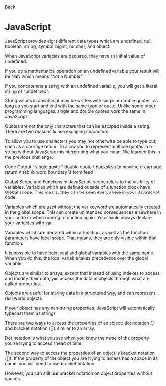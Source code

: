 [Back](../README.md)

# JavaScript

JavaScript provides eight different data types which are undefined, null, boolean, string, symbol, bigint, number, and object.

When JavaScript variables are declared, they have an initial value of undefined.

If you do a mathematical operation on an undefined variable your result will be NaN which means "Not a Number".

If you concatenate a string with an undefined variable, you will get a literal string of "undefined".


String values in JavaScript may be written with single or double quotes, as long as you start and end with the same type of quote. Unlike some other programming languages, single and double quotes work the same in JavaScript.


Quotes are not the only characters that can be escaped inside a string. There are two reasons to use escaping characters:

To allow you to use characters you may not otherwise be able to type out, such as a carriage return.
To allow you to represent multiple quotes in a string without JavaScript misinterpreting what you mean.
We learned this in the previous challenge.

Code	Output
\'	single quote
\"	double quote
\\	backslash
\n	newline
\r	carriage return
\t	tab
\b	word boundary
\f	form feed




Global Scope and Functions
In JavaScript, scope refers to the visibility of variables. Variables which are defined outside of a function block have Global scope. This means, they can be seen everywhere in your JavaScript code.

Variables which are used without the var keyword are automatically created in the global scope. This can create unintended consequences elsewhere in your code or when running a function again. You should always declare your variables with var.


Variables which are declared within a function, as well as the function parameters have local scope. That means, they are only visible within that function.

It is possible to have both local and global variables with the same name. When you do this, the local variable takes precedence over the global variable.



Objects are similar to arrays, except that instead of using indexes to access and modify their data, you access the data in objects through what are called properties.

Objects are useful for storing data in a structured way, and can represent real world objects

if your object has any non-string properties, JavaScript will automatically typecast them as strings.


There are two ways to access the properties of an object: dot notation (.) and bracket notation ([]), similar to an array.

Dot notation is what you use when you know the name of the property you're trying to access ahead of time.


The second way to access the properties of an object is bracket notation ([]). If the property of the object you are trying to access has a space in its name, you will need to use bracket notation.

However, you can still use bracket notation on object properties without spaces.










